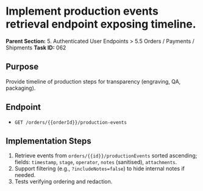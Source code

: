 # Implement production events retrieval endpoint exposing timeline.

**Parent Section:** 5. Authenticated User Endpoints > 5.5 Orders / Payments / Shipments
**Task ID:** 062

## Purpose
Provide timeline of production steps for transparency (engraving, QA, packaging).

## Endpoint
- `GET /orders/{{orderId}}/production-events`

## Implementation Steps
1. Retrieve events from `orders/{{id}}/productionEvents` sorted ascending; fields: `timestamp`, `stage`, `operator`, `notes` (sanitised), `attachments`.
2. Support filtering (e.g., `?includeNotes=false`) to hide internal notes if needed.
3. Tests verifying ordering and redaction.
